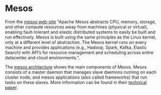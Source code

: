Mesos
================

From the [mesos web-site]() "Apache Mesos abstracts CPU, memory, storage, and other compute resources away from
machines (physical or virtual), enabling fault-tolerant and elastic distributed systems to easily be built and
run effectively. Mesos is built using the same principles as the Linux kernel, only at a different level of
abstraction. The Mesos kernel runs on every machine and provides applications (e.g., Hadoop, Spark, Kafka, Elastic
Search) with API’s for resource management and scheduling across entire datacenter and cloud environments.".

The [mesos architecture](http://mesos.apache.org/documentation/latest/architecture/) shows the main components
of Mesos. Mesos consists of a master daemon that manages slave daemons running on each cluster node, and mesos
applications (also called frameworks) that run tasks on these slaves. More information can be found in their
[technical paper](http://mesos.berkeley.edu/mesos_tech_report.pdf).


